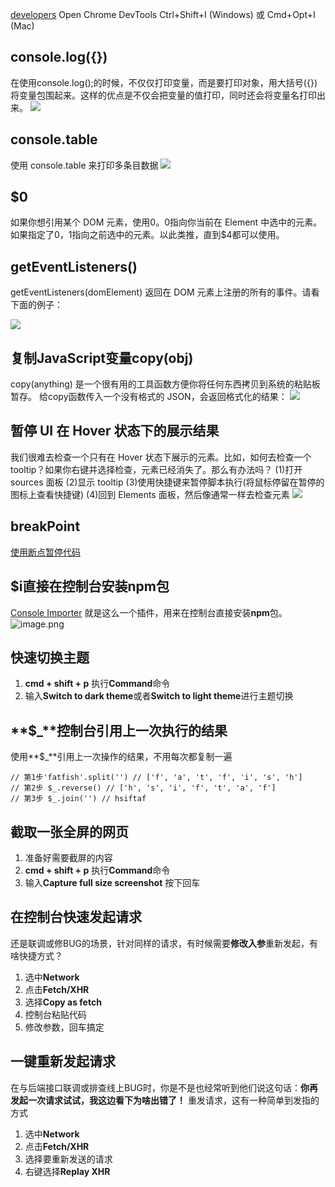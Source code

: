 [developers](https://developers.google.com/web/tools/chrome-devtools/?hl=zh-cn)
Open Chrome DevTools
Ctrl+Shift+I (Windows) 或 Cmd+Opt+I (Mac)
## console.log({})
在使用console.log();的时候，不仅仅打印变量，而是要打印对象，用大括号({})将变量包围起来。这样的优点是不仅会把变量的值打印，同时还会将变量名打印出来。
![](https://cdn.nlark.com/yuque/0/2020/png/292785/1607917242655-d693f0ce-9779-4d02-a987-e9cb03d67fe0.png#height=330&id=sCa6T&originHeight=330&originWidth=1014&originalType=binary&ratio=1&rotation=0&showTitle=false&status=done&style=none&title=&width=1014)
## console.table
使用 console.table 来打印多条目数据
![](https://cdn.nlark.com/yuque/0/2020/png/292785/1607917242720-dc89e7ca-69de-49e8-b794-dcb951ef005f.png#height=646&id=LcsTU&originHeight=646&originWidth=2558&originalType=binary&ratio=1&rotation=0&showTitle=false&status=done&style=none&title=&width=2558)
## $0
如果你想引用某个 DOM 元素，使用$0。$0指向你当前在 Element 中选中的元素。如果指定了$0，$1指向之前选中的元素。以此类推，直到$4都可以使用。

## getEventListeners()
getEventListeners(domElement) 返回在 DOM 元素上注册的所有的事件。请看下面的例子：

![](https://cdn.nlark.com/yuque/0/2020/gif/292785/1607917242792-c89d12be-4541-49cd-a655-ee863c53459e.gif#height=391&id=YKrRQ&originHeight=391&originWidth=673&originalType=binary&ratio=1&rotation=0&showTitle=false&status=done&style=none&title=&width=673)
## 复制JavaScript变量copy(obj)
copy(anything) 是一个很有用的工具函数方便你将任何东西拷贝到系统的粘贴板暂存。
给copy函数传入一个没有格式的 JSON，会返回格式化的结果：
![](https://cdn.nlark.com/yuque/0/2020/gif/292785/1607917242933-36947c55-06d1-4263-912f-eebc5b34b9f7.gif#height=705&id=GNcOh&originHeight=705&originWidth=1213&originalType=binary&ratio=1&rotation=0&showTitle=false&status=done&style=none&title=&width=1213)
## 暂停 UI 在 Hover 状态下的展示结果
我们很难去检查一个只有在 Hover 状态下展示的元素。比如，如何去检查一个 tooltip？如果你右键并选择检查，元素已经消失了。那么有办法吗？
(1)打开 sources 面板
(2)显示 tooltip
(3)使用快捷键来暂停脚本执行(将鼠标停留在暂停的图标上查看快捷键)
(4)回到 Elements 面板，然后像通常一样去检查元素
![](https://cdn.nlark.com/yuque/0/2020/gif/292785/1607917244001-126ce8ca-0ac6-4000-9f25-d8b5c487fc51.gif#height=566&id=CmVgd&originHeight=566&originWidth=1056&originalType=binary&ratio=1&rotation=0&showTitle=false&status=done&style=none&title=&width=1056)
## breakPoint
[使用断点暂停代码](https://developers.google.com/web/tools/chrome-devtools/javascript/breakpoints?hl=zh-cn)
## **$i**直接在控制台安装npm包
[Console Importer](https://link.juejin.cn/?target=https%3A%2F%2Fchrome.google.com%2Fwebstore%2Fdetail%2Fconsole-importer%2Fhgajpakhafplebkdljleajgbpdmplhie%2Frelated) 就是这么一个插件，用来在控制台直接安装**npm**包。
![image.png](https://cdn.nlark.com/yuque/0/2022/png/292785/1654571103353-aece2262-4836-4a81-a426-c966cd117a0e.png#clientId=uc14f4d5d-c842-4&from=paste&height=719&id=u280ff3ae&name=image.png&originHeight=719&originWidth=1304&originalType=binary&ratio=1&rotation=0&showTitle=false&size=256843&status=done&style=none&taskId=u22880a3b-1f8b-4fe2-88e3-0b06f4d8360&title=&width=1304)
## 快速切换主题

1. **cmd + shift + p** 执行**Command**命令
2. 输入**Switch to dark theme**或者**Switch to light theme**进行主题切换

## **$_**控制台引用上一次执行的结果
使用**$_**引用上一次操作的结果，不用每次都复制一遍
```
// 第1步'fatfish'.split('') // ['f', 'a', 't', 'f', 'i', 's', 'h']
// 第2步 $_.reverse() // ['h', 's', 'i', 'f', 't', 'a', 'f']
// 第3步 $_.join('') // hsiftaf
```
## 截取一张全屏的网页

1. 准备好需要截屏的内容
2. **cmd + shift + p** 执行**Command**命令
3. 输入**Capture full size screenshot** 按下回车
## 在控制台快速发起请求
还是联调或修BUG的场景，针对同样的请求，有时候需要**修改入参**重新发起，有啥快捷方式？

1. 选中**Network**
2. 点击**Fetch/XHR**
3. 选择**Copy as fetch**
4. 控制台粘贴代码
5. 修改参数，回车搞定
## 一键重新发起请求
在与后端接口联调或排查线上BUG时，你是不是也经常听到他们说这句话：**你再发起一次请求试试，我这边看下为啥出错了！**
重发请求，这有一种简单到发指的方式

1. 选中**Network**
2. 点击**Fetch/XHR**
3. 选择要重新发送的请求
4. 右键选择**Replay XHR**
